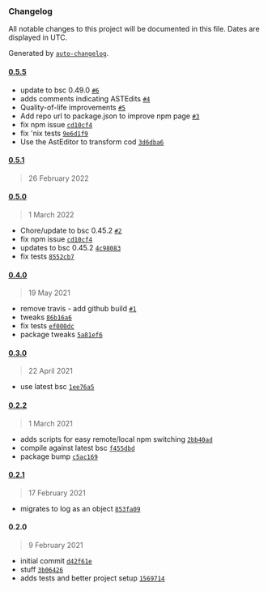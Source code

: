 ### Changelog

All notable changes to this project will be documented in this file. Dates are displayed in UTC.

Generated by [`auto-changelog`](https://github.com/CookPete/auto-changelog).

#### [0.5.5](https://github.com/georgejecook/roku-log-bsc-plugin/compare/0.5.1...0.5.5)

- update to bsc 0.49.0 [`#6`](https://github.com/georgejecook/roku-log-bsc-plugin/pull/6)
- adds comments indicating ASTEdits [`#4`](https://github.com/georgejecook/roku-log-bsc-plugin/pull/4)
- Quality-of-life improvements [`#5`](https://github.com/georgejecook/roku-log-bsc-plugin/pull/5)
- Add repo url to package.json to improve npm page [`#3`](https://github.com/georgejecook/roku-log-bsc-plugin/pull/3)
- fix npm issue [`cd10cf4`](https://github.com/georgejecook/roku-log-bsc-plugin/commit/cd10cf47f950ce7b48ae8fa0623d03983f1757fe)
- fix 'nix tests [`9e6d1f9`](https://github.com/georgejecook/roku-log-bsc-plugin/commit/9e6d1f9626bf56c1569c99fd4e259c8b8e888466)
- Use the AstEditor to transform cod [`3d6dba6`](https://github.com/georgejecook/roku-log-bsc-plugin/commit/3d6dba61a066b3a5f4ef96668c5846398fa34e89)

#### [0.5.1](https://github.com/georgejecook/roku-log-bsc-plugin/compare/0.5.0...0.5.1)

> 26 February 2022

#### [0.5.0](https://github.com/georgejecook/roku-log-bsc-plugin/compare/0.4.0...0.5.0)

> 1 March 2022

- Chore/update to bsc 0.45.2 [`#2`](https://github.com/georgejecook/roku-log-bsc-plugin/pull/2)
- fix npm issue [`cd10cf4`](https://github.com/georgejecook/roku-log-bsc-plugin/commit/cd10cf47f950ce7b48ae8fa0623d03983f1757fe)
- updates to bsc 0.45.2 [`4c98083`](https://github.com/georgejecook/roku-log-bsc-plugin/commit/4c980834a3a566fa459ab0b6d4aba46e4d743683)
- fix tests [`8552cb7`](https://github.com/georgejecook/roku-log-bsc-plugin/commit/8552cb75f6dcb1bfb3b24959d963ad2501905e28)

#### [0.4.0](https://github.com/georgejecook/roku-log-bsc-plugin/compare/0.3.0...0.4.0)

> 19 May 2021

- remove travis - add github build [`#1`](https://github.com/georgejecook/roku-log-bsc-plugin/pull/1)
- tweaks [`86b16a6`](https://github.com/georgejecook/roku-log-bsc-plugin/commit/86b16a6fa2bf550643e8860e3bed2c89d532e1d6)
- fix tests [`ef000dc`](https://github.com/georgejecook/roku-log-bsc-plugin/commit/ef000dc27e9b97bdf3c652036006427c092f9b2c)
- package tweaks [`5a81ef6`](https://github.com/georgejecook/roku-log-bsc-plugin/commit/5a81ef6ffa902504f6b404a474ad26a88da0c312)

#### [0.3.0](https://github.com/georgejecook/roku-log-bsc-plugin/compare/0.2.2...0.3.0)

> 22 April 2021

- use latest bsc [`1ee76a5`](https://github.com/georgejecook/roku-log-bsc-plugin/commit/1ee76a549205ffa24b18aa5fecc356408c9b0f67)

#### [0.2.2](https://github.com/georgejecook/roku-log-bsc-plugin/compare/0.2.1...0.2.2)

> 1 March 2021

- adds scripts for easy remote/local npm switching [`2bb40ad`](https://github.com/georgejecook/roku-log-bsc-plugin/commit/2bb40ad8a2faf948b9c870444ac36e31b4ff5283)
- compile against latest bsc [`f455dbd`](https://github.com/georgejecook/roku-log-bsc-plugin/commit/f455dbdcf91117d99964e4a08d5b7c7bb68389e9)
- package bump [`c5ac169`](https://github.com/georgejecook/roku-log-bsc-plugin/commit/c5ac1694de22f4ec2ee6a9f7c62b712b4ba0c5ef)

#### [0.2.1](https://github.com/georgejecook/roku-log-bsc-plugin/compare/0.2.0...0.2.1)

> 17 February 2021

- migrates to log as an object [`853fa09`](https://github.com/georgejecook/roku-log-bsc-plugin/commit/853fa09feb41a716d3efdd9f657a9a4aea33292b)

#### 0.2.0

> 9 February 2021

- initial commit [`d42f61e`](https://github.com/georgejecook/roku-log-bsc-plugin/commit/d42f61e5dcf6ccb7776968573d6370ef4f16d75a)
- stuff [`3b06426`](https://github.com/georgejecook/roku-log-bsc-plugin/commit/3b064268fd5c4ccd377ed91d301fbd16b44e95f3)
- adds tests and better project setup [`1569714`](https://github.com/georgejecook/roku-log-bsc-plugin/commit/1569714a17d9841b05bdce8794a54851702c521a)
